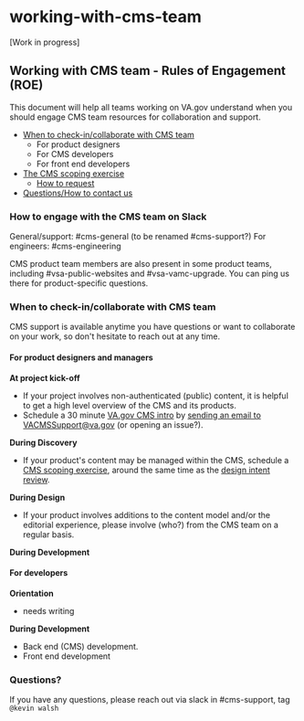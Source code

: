 # working-with-cms-team

\[Work in progress\]

## Working with CMS team - Rules of Engagement \(ROE\)

This document will help all teams working on VA.gov understand when you should engage CMS team resources for collaboration and support.

* [When to check-in/collaborate with CMS team](working-with-cms-team.md#whentorequest)
  * For product designers 
  * For CMS developers
  * For front end developers
* [The CMS scoping exercise](cms-scoping-exercise.md)
  * [How to request](cms-scoping-exercise.md#howtorequest)
* [Questions/How to contact us](working-with-cms-team.md#questions)

### How to engage with the CMS team on Slack

General/support: \#cms-general \(to be renamed \#cms-support?\) For engineers: \#cms-engineering

CMS product team members are also present in some product teams, including \#vsa-public-websites and \#vsa-vamc-upgrade. You can ping us there for product-specific questions.

### When to check-in/collaborate with CMS team <a id="whentorequest"></a>

CMS support is available anytime you have questions or want to collaborate on your work, so don't hesitate to reach out at any time.

#### For product designers and managers

**At project kick-off**

* If your project involves non-authenticated \(public\) content, it is helpful to get a high level overview of the CMS and its products. 
* Schedule a 30 minute [VA.gov CMS intro](working-with-cms-team.md#vagov-intro) by [sending an email to VACMSSupport@va.gov](mailto:VACMSSupport@va.gov?subject=Scheduling+a+VA.gov+intro>) \(or opening an issue?\). 

**During Discovery**

* If your product's content may be managed within the CMS, schedule a [CMS scoping exercise](cms-scoping-exercise.md), around the same time as the [design intent review](https://github.com/department-of-veterans-affairs/va.gov-team/blob/master/platform/design/working-with-platform-design-team.md#design-intent-check-in). 

**During Design**

* If your product involves additions to the content model and/or the editorial experience, please involve \(who?\) from the CMS team on a regular basis.  

**During Development**

#### For developers

**Orientation**

* needs writing

**During Development**

* Back end \(CMS\) development.
* Front end development

### Questions? <a id="questions"></a>

If you have any questions, please reach out via slack in \#cms-support, tag `@kevin walsh`

